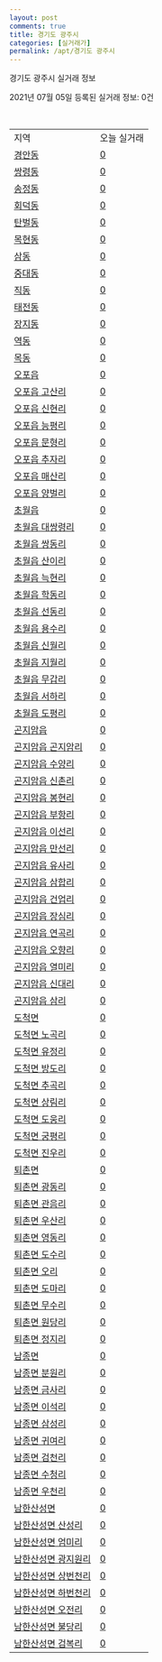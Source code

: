 ```yaml
---
layout: post
comments: true
title: 경기도 광주시
categories: [실거래가]
permalink: /apt/경기도 광주시
---
```


경기도 광주시 실거래 정보

2021년 07월 05일 등록된 실거래 정보: 0건

<script type="text/javascript">
  google.charts.load('current', {'packages':['corechart']});
  google.charts.setOnLoadCallback(drawChart);

  function drawChart() {
    var data = google.visualization.arrayToDataTable([['거래일', '매매', '전월세', '전매'], ['20-07', 491, 304, 30], ['20-08', 408, 296, 38], ['20-09', 334, 255, 37], ['20-10', 427, 237, 29], ['20-11', 383, 194, 12], ['20-12', 416, 229, 38], ['21-01', 315, 223, 22], ['21-02', 271, 209, 165], ['21-03', 288, 253, 71], ['21-04', 269, 171, 60], ['21-05', 330, 208, 48], ['21-06', 190, 167, 18], ['21-07', 2, 5, 0]]);

    var options = {
      title: '최근 유형별 거래량 추이',
      legend: { position: 'bottom' }
    };

    var chart = new google.visualization.LineChart(document.getElementById('columnchart_material'));
    chart.draw(data, (options));
  }
</script>

<div id="columnchart_material" style="width: 95%; margin-left: -35px"></div>
<br>
<table class="sortable">
  <tr>
    <td>지역</td>
    <td>오늘 실거래</td>
  </tr>

  
  <tr class="item">
    <td><a href="경기도 광주시 경안동">경안동</a></td>
    <td><a href="경기도 광주시 경안동">0</a></td>
  </tr>
    

  <tr class="item">
    <td><a href="경기도 광주시 쌍령동">쌍령동</a></td>
    <td><a href="경기도 광주시 쌍령동">0</a></td>
  </tr>
    

  <tr class="item">
    <td><a href="경기도 광주시 송정동">송정동</a></td>
    <td><a href="경기도 광주시 송정동">0</a></td>
  </tr>
    

  <tr class="item">
    <td><a href="경기도 광주시 회덕동">회덕동</a></td>
    <td><a href="경기도 광주시 회덕동">0</a></td>
  </tr>
    

  <tr class="item">
    <td><a href="경기도 광주시 탄벌동">탄벌동</a></td>
    <td><a href="경기도 광주시 탄벌동">0</a></td>
  </tr>
    

  <tr class="item">
    <td><a href="경기도 광주시 목현동">목현동</a></td>
    <td><a href="경기도 광주시 목현동">0</a></td>
  </tr>
    

  <tr class="item">
    <td><a href="경기도 광주시 삼동">삼동</a></td>
    <td><a href="경기도 광주시 삼동">0</a></td>
  </tr>
    

  <tr class="item">
    <td><a href="경기도 광주시 중대동">중대동</a></td>
    <td><a href="경기도 광주시 중대동">0</a></td>
  </tr>
    

  <tr class="item">
    <td><a href="경기도 광주시 직동">직동</a></td>
    <td><a href="경기도 광주시 직동">0</a></td>
  </tr>
    

  <tr class="item">
    <td><a href="경기도 광주시 태전동">태전동</a></td>
    <td><a href="경기도 광주시 태전동">0</a></td>
  </tr>
    

  <tr class="item">
    <td><a href="경기도 광주시 장지동">장지동</a></td>
    <td><a href="경기도 광주시 장지동">0</a></td>
  </tr>
    

  <tr class="item">
    <td><a href="경기도 광주시 역동">역동</a></td>
    <td><a href="경기도 광주시 역동">0</a></td>
  </tr>
    

  <tr class="item">
    <td><a href="경기도 광주시 목동">목동</a></td>
    <td><a href="경기도 광주시 목동">0</a></td>
  </tr>
    

  <tr class="item">
    <td><a href="경기도 광주시 오포읍">오포읍</a></td>
    <td><a href="경기도 광주시 오포읍">0</a></td>
  </tr>
    

  <tr class="item">
    <td><a href="경기도 광주시 오포읍 고산리">오포읍 고산리</a></td>
    <td><a href="경기도 광주시 오포읍 고산리">0</a></td>
  </tr>
    

  <tr class="item">
    <td><a href="경기도 광주시 오포읍 신현리">오포읍 신현리</a></td>
    <td><a href="경기도 광주시 오포읍 신현리">0</a></td>
  </tr>
    

  <tr class="item">
    <td><a href="경기도 광주시 오포읍 능평리">오포읍 능평리</a></td>
    <td><a href="경기도 광주시 오포읍 능평리">0</a></td>
  </tr>
    

  <tr class="item">
    <td><a href="경기도 광주시 오포읍 문형리">오포읍 문형리</a></td>
    <td><a href="경기도 광주시 오포읍 문형리">0</a></td>
  </tr>
    

  <tr class="item">
    <td><a href="경기도 광주시 오포읍 추자리">오포읍 추자리</a></td>
    <td><a href="경기도 광주시 오포읍 추자리">0</a></td>
  </tr>
    

  <tr class="item">
    <td><a href="경기도 광주시 오포읍 매산리">오포읍 매산리</a></td>
    <td><a href="경기도 광주시 오포읍 매산리">0</a></td>
  </tr>
    

  <tr class="item">
    <td><a href="경기도 광주시 오포읍 양벌리">오포읍 양벌리</a></td>
    <td><a href="경기도 광주시 오포읍 양벌리">0</a></td>
  </tr>
    

  <tr class="item">
    <td><a href="경기도 광주시 초월읍">초월읍</a></td>
    <td><a href="경기도 광주시 초월읍">0</a></td>
  </tr>
    

  <tr class="item">
    <td><a href="경기도 광주시 초월읍 대쌍령리">초월읍 대쌍령리</a></td>
    <td><a href="경기도 광주시 초월읍 대쌍령리">0</a></td>
  </tr>
    

  <tr class="item">
    <td><a href="경기도 광주시 초월읍 쌍동리">초월읍 쌍동리</a></td>
    <td><a href="경기도 광주시 초월읍 쌍동리">0</a></td>
  </tr>
    

  <tr class="item">
    <td><a href="경기도 광주시 초월읍 산이리">초월읍 산이리</a></td>
    <td><a href="경기도 광주시 초월읍 산이리">0</a></td>
  </tr>
    

  <tr class="item">
    <td><a href="경기도 광주시 초월읍 늑현리">초월읍 늑현리</a></td>
    <td><a href="경기도 광주시 초월읍 늑현리">0</a></td>
  </tr>
    

  <tr class="item">
    <td><a href="경기도 광주시 초월읍 학동리">초월읍 학동리</a></td>
    <td><a href="경기도 광주시 초월읍 학동리">0</a></td>
  </tr>
    

  <tr class="item">
    <td><a href="경기도 광주시 초월읍 선동리">초월읍 선동리</a></td>
    <td><a href="경기도 광주시 초월읍 선동리">0</a></td>
  </tr>
    

  <tr class="item">
    <td><a href="경기도 광주시 초월읍 용수리">초월읍 용수리</a></td>
    <td><a href="경기도 광주시 초월읍 용수리">0</a></td>
  </tr>
    

  <tr class="item">
    <td><a href="경기도 광주시 초월읍 신월리">초월읍 신월리</a></td>
    <td><a href="경기도 광주시 초월읍 신월리">0</a></td>
  </tr>
    

  <tr class="item">
    <td><a href="경기도 광주시 초월읍 지월리">초월읍 지월리</a></td>
    <td><a href="경기도 광주시 초월읍 지월리">0</a></td>
  </tr>
    

  <tr class="item">
    <td><a href="경기도 광주시 초월읍 무갑리">초월읍 무갑리</a></td>
    <td><a href="경기도 광주시 초월읍 무갑리">0</a></td>
  </tr>
    

  <tr class="item">
    <td><a href="경기도 광주시 초월읍 서하리">초월읍 서하리</a></td>
    <td><a href="경기도 광주시 초월읍 서하리">0</a></td>
  </tr>
    

  <tr class="item">
    <td><a href="경기도 광주시 초월읍 도평리">초월읍 도평리</a></td>
    <td><a href="경기도 광주시 초월읍 도평리">0</a></td>
  </tr>
    

  <tr class="item">
    <td><a href="경기도 광주시 곤지암읍">곤지암읍</a></td>
    <td><a href="경기도 광주시 곤지암읍">0</a></td>
  </tr>
    

  <tr class="item">
    <td><a href="경기도 광주시 곤지암읍 곤지암리">곤지암읍 곤지암리</a></td>
    <td><a href="경기도 광주시 곤지암읍 곤지암리">0</a></td>
  </tr>
    

  <tr class="item">
    <td><a href="경기도 광주시 곤지암읍 수양리">곤지암읍 수양리</a></td>
    <td><a href="경기도 광주시 곤지암읍 수양리">0</a></td>
  </tr>
    

  <tr class="item">
    <td><a href="경기도 광주시 곤지암읍 신촌리">곤지암읍 신촌리</a></td>
    <td><a href="경기도 광주시 곤지암읍 신촌리">0</a></td>
  </tr>
    

  <tr class="item">
    <td><a href="경기도 광주시 곤지암읍 봉현리">곤지암읍 봉현리</a></td>
    <td><a href="경기도 광주시 곤지암읍 봉현리">0</a></td>
  </tr>
    

  <tr class="item">
    <td><a href="경기도 광주시 곤지암읍 부항리">곤지암읍 부항리</a></td>
    <td><a href="경기도 광주시 곤지암읍 부항리">0</a></td>
  </tr>
    

  <tr class="item">
    <td><a href="경기도 광주시 곤지암읍 이선리">곤지암읍 이선리</a></td>
    <td><a href="경기도 광주시 곤지암읍 이선리">0</a></td>
  </tr>
    

  <tr class="item">
    <td><a href="경기도 광주시 곤지암읍 만선리">곤지암읍 만선리</a></td>
    <td><a href="경기도 광주시 곤지암읍 만선리">0</a></td>
  </tr>
    

  <tr class="item">
    <td><a href="경기도 광주시 곤지암읍 유사리">곤지암읍 유사리</a></td>
    <td><a href="경기도 광주시 곤지암읍 유사리">0</a></td>
  </tr>
    

  <tr class="item">
    <td><a href="경기도 광주시 곤지암읍 삼합리">곤지암읍 삼합리</a></td>
    <td><a href="경기도 광주시 곤지암읍 삼합리">0</a></td>
  </tr>
    

  <tr class="item">
    <td><a href="경기도 광주시 곤지암읍 건업리">곤지암읍 건업리</a></td>
    <td><a href="경기도 광주시 곤지암읍 건업리">0</a></td>
  </tr>
    

  <tr class="item">
    <td><a href="경기도 광주시 곤지암읍 장심리">곤지암읍 장심리</a></td>
    <td><a href="경기도 광주시 곤지암읍 장심리">0</a></td>
  </tr>
    

  <tr class="item">
    <td><a href="경기도 광주시 곤지암읍 연곡리">곤지암읍 연곡리</a></td>
    <td><a href="경기도 광주시 곤지암읍 연곡리">0</a></td>
  </tr>
    

  <tr class="item">
    <td><a href="경기도 광주시 곤지암읍 오향리">곤지암읍 오향리</a></td>
    <td><a href="경기도 광주시 곤지암읍 오향리">0</a></td>
  </tr>
    

  <tr class="item">
    <td><a href="경기도 광주시 곤지암읍 열미리">곤지암읍 열미리</a></td>
    <td><a href="경기도 광주시 곤지암읍 열미리">0</a></td>
  </tr>
    

  <tr class="item">
    <td><a href="경기도 광주시 곤지암읍 신대리">곤지암읍 신대리</a></td>
    <td><a href="경기도 광주시 곤지암읍 신대리">0</a></td>
  </tr>
    

  <tr class="item">
    <td><a href="경기도 광주시 곤지암읍 삼리">곤지암읍 삼리</a></td>
    <td><a href="경기도 광주시 곤지암읍 삼리">0</a></td>
  </tr>
    

  <tr class="item">
    <td><a href="경기도 광주시 도척면">도척면</a></td>
    <td><a href="경기도 광주시 도척면">0</a></td>
  </tr>
    

  <tr class="item">
    <td><a href="경기도 광주시 도척면 노곡리">도척면 노곡리</a></td>
    <td><a href="경기도 광주시 도척면 노곡리">0</a></td>
  </tr>
    

  <tr class="item">
    <td><a href="경기도 광주시 도척면 유정리">도척면 유정리</a></td>
    <td><a href="경기도 광주시 도척면 유정리">0</a></td>
  </tr>
    

  <tr class="item">
    <td><a href="경기도 광주시 도척면 방도리">도척면 방도리</a></td>
    <td><a href="경기도 광주시 도척면 방도리">0</a></td>
  </tr>
    

  <tr class="item">
    <td><a href="경기도 광주시 도척면 추곡리">도척면 추곡리</a></td>
    <td><a href="경기도 광주시 도척면 추곡리">0</a></td>
  </tr>
    

  <tr class="item">
    <td><a href="경기도 광주시 도척면 상림리">도척면 상림리</a></td>
    <td><a href="경기도 광주시 도척면 상림리">0</a></td>
  </tr>
    

  <tr class="item">
    <td><a href="경기도 광주시 도척면 도웅리">도척면 도웅리</a></td>
    <td><a href="경기도 광주시 도척면 도웅리">0</a></td>
  </tr>
    

  <tr class="item">
    <td><a href="경기도 광주시 도척면 궁평리">도척면 궁평리</a></td>
    <td><a href="경기도 광주시 도척면 궁평리">0</a></td>
  </tr>
    

  <tr class="item">
    <td><a href="경기도 광주시 도척면 진우리">도척면 진우리</a></td>
    <td><a href="경기도 광주시 도척면 진우리">0</a></td>
  </tr>
    

  <tr class="item">
    <td><a href="경기도 광주시 퇴촌면">퇴촌면</a></td>
    <td><a href="경기도 광주시 퇴촌면">0</a></td>
  </tr>
    

  <tr class="item">
    <td><a href="경기도 광주시 퇴촌면 광동리">퇴촌면 광동리</a></td>
    <td><a href="경기도 광주시 퇴촌면 광동리">0</a></td>
  </tr>
    

  <tr class="item">
    <td><a href="경기도 광주시 퇴촌면 관음리">퇴촌면 관음리</a></td>
    <td><a href="경기도 광주시 퇴촌면 관음리">0</a></td>
  </tr>
    

  <tr class="item">
    <td><a href="경기도 광주시 퇴촌면 우산리">퇴촌면 우산리</a></td>
    <td><a href="경기도 광주시 퇴촌면 우산리">0</a></td>
  </tr>
    

  <tr class="item">
    <td><a href="경기도 광주시 퇴촌면 영동리">퇴촌면 영동리</a></td>
    <td><a href="경기도 광주시 퇴촌면 영동리">0</a></td>
  </tr>
    

  <tr class="item">
    <td><a href="경기도 광주시 퇴촌면 도수리">퇴촌면 도수리</a></td>
    <td><a href="경기도 광주시 퇴촌면 도수리">0</a></td>
  </tr>
    

  <tr class="item">
    <td><a href="경기도 광주시 퇴촌면 오리">퇴촌면 오리</a></td>
    <td><a href="경기도 광주시 퇴촌면 오리">0</a></td>
  </tr>
    

  <tr class="item">
    <td><a href="경기도 광주시 퇴촌면 도마리">퇴촌면 도마리</a></td>
    <td><a href="경기도 광주시 퇴촌면 도마리">0</a></td>
  </tr>
    

  <tr class="item">
    <td><a href="경기도 광주시 퇴촌면 무수리">퇴촌면 무수리</a></td>
    <td><a href="경기도 광주시 퇴촌면 무수리">0</a></td>
  </tr>
    

  <tr class="item">
    <td><a href="경기도 광주시 퇴촌면 원당리">퇴촌면 원당리</a></td>
    <td><a href="경기도 광주시 퇴촌면 원당리">0</a></td>
  </tr>
    

  <tr class="item">
    <td><a href="경기도 광주시 퇴촌면 정지리">퇴촌면 정지리</a></td>
    <td><a href="경기도 광주시 퇴촌면 정지리">0</a></td>
  </tr>
    

  <tr class="item">
    <td><a href="경기도 광주시 남종면">남종면</a></td>
    <td><a href="경기도 광주시 남종면">0</a></td>
  </tr>
    

  <tr class="item">
    <td><a href="경기도 광주시 남종면 분원리">남종면 분원리</a></td>
    <td><a href="경기도 광주시 남종면 분원리">0</a></td>
  </tr>
    

  <tr class="item">
    <td><a href="경기도 광주시 남종면 금사리">남종면 금사리</a></td>
    <td><a href="경기도 광주시 남종면 금사리">0</a></td>
  </tr>
    

  <tr class="item">
    <td><a href="경기도 광주시 남종면 이석리">남종면 이석리</a></td>
    <td><a href="경기도 광주시 남종면 이석리">0</a></td>
  </tr>
    

  <tr class="item">
    <td><a href="경기도 광주시 남종면 삼성리">남종면 삼성리</a></td>
    <td><a href="경기도 광주시 남종면 삼성리">0</a></td>
  </tr>
    

  <tr class="item">
    <td><a href="경기도 광주시 남종면 귀여리">남종면 귀여리</a></td>
    <td><a href="경기도 광주시 남종면 귀여리">0</a></td>
  </tr>
    

  <tr class="item">
    <td><a href="경기도 광주시 남종면 검천리">남종면 검천리</a></td>
    <td><a href="경기도 광주시 남종면 검천리">0</a></td>
  </tr>
    

  <tr class="item">
    <td><a href="경기도 광주시 남종면 수청리">남종면 수청리</a></td>
    <td><a href="경기도 광주시 남종면 수청리">0</a></td>
  </tr>
    

  <tr class="item">
    <td><a href="경기도 광주시 남종면 우천리">남종면 우천리</a></td>
    <td><a href="경기도 광주시 남종면 우천리">0</a></td>
  </tr>
    

  <tr class="item">
    <td><a href="경기도 광주시 남한산성면">남한산성면</a></td>
    <td><a href="경기도 광주시 남한산성면">0</a></td>
  </tr>
    

  <tr class="item">
    <td><a href="경기도 광주시 남한산성면 산성리">남한산성면 산성리</a></td>
    <td><a href="경기도 광주시 남한산성면 산성리">0</a></td>
  </tr>
    

  <tr class="item">
    <td><a href="경기도 광주시 남한산성면 엄미리">남한산성면 엄미리</a></td>
    <td><a href="경기도 광주시 남한산성면 엄미리">0</a></td>
  </tr>
    

  <tr class="item">
    <td><a href="경기도 광주시 남한산성면 광지원리">남한산성면 광지원리</a></td>
    <td><a href="경기도 광주시 남한산성면 광지원리">0</a></td>
  </tr>
    

  <tr class="item">
    <td><a href="경기도 광주시 남한산성면 상번천리">남한산성면 상번천리</a></td>
    <td><a href="경기도 광주시 남한산성면 상번천리">0</a></td>
  </tr>
    

  <tr class="item">
    <td><a href="경기도 광주시 남한산성면 하번천리">남한산성면 하번천리</a></td>
    <td><a href="경기도 광주시 남한산성면 하번천리">0</a></td>
  </tr>
    

  <tr class="item">
    <td><a href="경기도 광주시 남한산성면 오전리">남한산성면 오전리</a></td>
    <td><a href="경기도 광주시 남한산성면 오전리">0</a></td>
  </tr>
    

  <tr class="item">
    <td><a href="경기도 광주시 남한산성면 불당리">남한산성면 불당리</a></td>
    <td><a href="경기도 광주시 남한산성면 불당리">0</a></td>
  </tr>
    

  <tr class="item">
    <td><a href="경기도 광주시 남한산성면 검복리">남한산성면 검복리</a></td>
    <td><a href="경기도 광주시 남한산성면 검복리">0</a></td>
  </tr>
    


</table>


    